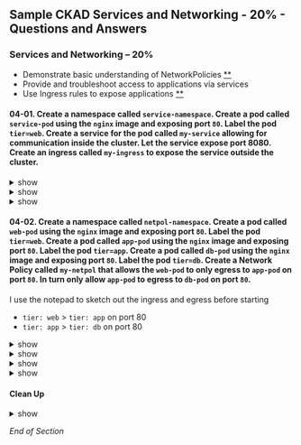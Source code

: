 ## Sample CKAD Services and Networking - 20% - Questions and Answers

### Services and Networking – 20%

- Demonstrate basic understanding of NetworkPolicies [\*\*](https://github.com/jamesbuckett/ckad-questions/blob/main/03-ckad-deployment.md#03-01-create-a-namespace-called-deployment-namespace-create-a-deployment-called-my-deployment-with-three-replicas-using-the-nginx-image-inside-the-namespace-expose-port-80-for-the-nginx-container-the-containers-should-be-named-my-container-each-container-should-have-a-memory-request-of-25mi-and-a-memory-limit-of-100mi)
- Provide and troubleshoot access to applications via services
- Use Ingress rules to expose applications [\*\*](https://github.com/jamesbuckett/ckad-questions/blob/main/04-ckad-services-networking.md#04-01-create-a-namespace-called-service-namespace-create-a-pod-called-service-pod-using-the-nginx-image-and-exposing-port-80-label-the-pod-tierweb-create-a-service-for-the-pod-called-my-service-allowing-for-communication-inside-the-cluster-let-the-service-expose-port-8080-create-an-ingress-called-my-ingress-to-expose-the-service-outside-the-cluster)

#### 04-01. Create a namespace called `service-namespace`. Create a pod called `service-pod` using the `nginx` image and exposing port `80`. Label the pod `tier=web`. Create a service for the pod called `my-service` allowing for communication inside the cluster. Let the service expose port 8080. Create an ingress called `my-ingress` to expose the service outside the cluster.

<details><summary>show</summary>
<p>

```bash
clear
kubectl create namespace service-namespace
kubectl config set-context --current --namespace=service-namespace
```

```bash
clear
kubectl run -h | more
```

Output:

```
Examples:
  # Start a nginx pod
  kubectl run nginx --image=nginx

  # Start a hazelcast pod and let the container expose port 5701
  kubectl run hazelcast --image=hazelcast/hazelcast --port=5701 ### This example matches most closely to the question.

  # Start a hazelcast pod and set environment variables "DNS_DOMAIN=cluster" and "POD_NAMESPACE=default" in the container
  kubectl run hazelcast --image=hazelcast/hazelcast --env="DNS_DOMAIN=cluster" --env="POD_NAMESPACE=default"

  # Start a hazelcast pod and set labels "app=hazelcast" and "env=prod" in the container
  kubectl run hazelcast --image=hazelcast/hazelcast --labels="app=hazelcast,env=prod" ### This example matches most closely to the question.

  # Dry run; print the corresponding API objects without creating them
  kubectl run nginx --image=nginx --dry-run=client

  # Start a nginx pod, but overload the spec with a partial set of values parsed from JSON
  kubectl run nginx --image=nginx --overrides='{ "apiVersion": "v1", "spec": { ... } }'

  # Start a busybox pod and keep it in the foreground, don't restart it if it exits
  kubectl run -i -t busybox --image=busybox --restart=Never

  # Start the nginx pod using the default command, but use custom arguments (arg1 .. argN) for that command
  kubectl run nginx --image=nginx -- <arg1> <arg2> ... <argN>

  # Start the nginx pod using a different command and custom arguments
  kubectl run nginx --image=nginx --command -- <cmd> <arg1> ... <argN>
```

```bash
clear
kubectl run service-pod --image=nginx --port=80  --labels="tier=web"
kubectl get all
```

</p>
</details>

<details><summary>show</summary>
<p>

```bash
clear
kubectl expose -h | more
```

Output:

```
Examples:
  # Create a service for a replicated nginx, which serves on port 80 and connects to the containers on port 8000
  kubectl expose rc nginx --port=80 --target-port=8000

  # Create a service for a replication controller identified by type and name specified in "nginx-controller.yaml",
which serves on port 80 and connects to the containers on port 8000
  kubectl expose -f nginx-controller.yaml --port=80 --target-port=8000

  # Create a service for a pod valid-pod, which serves on port 444 with the name "frontend"
  kubectl expose pod valid-pod --port=444 --name=frontend  ### This example matches most closely to the question.

  # Create a second service based on the above service, exposing the container port 8443 as port 443 with the name
"nginx-https"
  kubectl expose service nginx --port=443 --target-port=8443 --name=nginx-https

  # Create a service for a replicated streaming application on port 4100 balancing UDP traffic and named 'video-stream'.
  kubectl expose rc streamer --port=4100 --protocol=UDP --name=video-stream

  # Create a service for a replicated nginx using replica set, which serves on port 80 and connects to the containers on
port 8000
  kubectl expose rs nginx --port=80 --target-port=8000 ### This example matches most closely to the question.

  # Create a service for an nginx deployment, which serves on port 80 and connects to the containers on port 8000
  kubectl expose deployment nginx --port=80 --target-port=8000
```

```bash
clear
kubectl expose pod service-pod --port=8080 --target-port=80 --name=my-service
kubectl get all
kubectl get ep
```

</p>
</details>

<details><summary>show</summary>
<p>

kubernetes.io [The Ingress resource](https://kubernetes.io/docs/concepts/services-networking/ingress/#the-ingress-resource)

```bash
vi q04-01-ing.yml
```

```bash
apiVersion: networking.k8s.io/v1
kind: Ingress
metadata:
  name: my-ingress          # Change
  annotations:
    nginx.ingress.kubernetes.io/rewrite-target: /
spec:
  rules:
  - http:
      paths:
      - path: /              # Change
        pathType: Prefix
        backend:
          service:
            name: my-service # Change
            port:
              number: 8080   # Change
```

```bash
clear
kubectl apply -f q04-01-ing.yml

# Describe the ingress
# This must be present to continue: Address:          localhost
# If not shutdown Docker Desktop and reboot Windows 10
kubectl describe ingress my-ingress
```

Output:

````
Name:             my-ingress
Namespace:        service-namespace
Address:          localhost
Default backend:  default-http-backend:80 (<error: endpoints "default-http-backend" not found>)
Rules:
  Host        Path  Backends
  ----        ----  --------
  *
              /   my-service:8080 (10.1.1.37:80)
Annotations:  nginx.ingress.kubernetes.io/rewrite-target: /
Events:       <none>



```bash
# Verify that the NGINX page is rendering via the Ingress endpoint
# If you have trouble with this reboot
curl localhost
````

I sometimes had trouble with this networking setup. I just rebooted and this would work.

Output:

```
<!DOCTYPE html>
<html>
<head>
<title>Welcome to nginx!</title>
<style>
html { color-scheme: light dark; }
body { width: 35em; margin: 0 auto;
font-family: Tahoma, Verdana, Arial, sans-serif; }
</style>
</head>
<body>
<h1>Welcome to nginx!</h1>
<p>If you see this page, the nginx web server is successfully installed and
working. Further configuration is required.</p>

<p>For online documentation and support please refer to
<a href="http://nginx.org/">nginx.org</a>.<br/>
Commercial support is available at
<a href="http://nginx.com/">nginx.com</a>.</p>

<p><em>Thank you for using nginx.</em></p>
</body>
</html>
```

</p>
</details>

#### 04-02. Create a namespace called `netpol-namespace`. Create a pod called `web-pod` using the `nginx` image and exposing port `80`. Label the pod `tier=web`. Create a pod called `app-pod` using the `nginx` image and exposing port `80`. Label the pod `tier=app`. Create a pod called `db-pod` using the `nginx` image and exposing port `80`. Label the pod `tier=db`. Create a Network Policy called `my-netpol` that allows the `web-pod` to only egress to `app-pod` on port `80`. In turn only allow `app-pod` to egress to `db-pod` on port `80`.

I use the notepad to sketch out the ingress and egress before starting

- `tier: web` > `tier: app` on port 80
- `tier: app` > `tier: db` on port 80

<details><summary>show</summary>
<p>

```bash
clear
# Create all the required resources
kubectl create namespace netpol-namespace
kubectl config set-context --current --namespace=netpol-namespace

# tier: web
kubectl run web-pod --image=nginx --port=80  --labels="tier=web"
kubectl expose pod web-pod --port=80 --name=web-service

# tier: app
kubectl run app-pod --image=nginx --port=80 --labels="tier=app"
kubectl expose pod app-pod --port=80 --target-port=80 --name=app-service

# tier: db
kubectl run db-pod --image=nginx --port=80 --labels="tier=db"
kubectl expose pod db-pod --port=80 --target-port=80 --name=db-service

clear
kubectl get all
kubectl get pod -L tier
```

```bash
clear
# Test connectivity without  a Network Policy
# This should work
kubectl exec web-pod -- curl -s app-service:80
kubectl exec web-pod -- curl -s db-service:80
```

</p>
</details>

<details><summary>show</summary>
<p>

```bash
vi 04-02-netpol-zero-trust.yml
```

```bash
apiVersion: networking.k8s.io/v1
kind: NetworkPolicy
metadata:
  name: default-all
spec:
  podSelector: {}
  policyTypes:
  - Ingress
  - Egress
```

```bash
kubectl apply -f 04-02-netpol-zero-trust.yml
```

</p>
</details>

<details><summary>show</summary>
<p>

kubernetes.io: [The NetworkPolicy resource](https://kubernetes.io/docs/concepts/services-networking/network-policies/#networkpolicy-resource)

```bash
apiVersion: networking.k8s.io/v1
kind: NetworkPolicy
metadata:
  name: test-network-policy
  namespace: default
spec:
  podSelector:
    matchLabels:
      role: db
  policyTypes:
  - Ingress
  - Egress
  ingress:
  - from:
    - ipBlock:
        cidr: 172.17.0.0/16
        except:
        - 172.17.1.0/24
    - namespaceSelector:
        matchLabels:
          project: myproject
    - podSelector:
        matchLabels:
          role: frontend
    ports:
    - protocol: TCP
      port: 6379
  egress:
  - to:
    - ipBlock:
        cidr: 10.0.0.0/24
    ports:
    - protocol: TCP
      port: 5978
```

</p>
</details>

<details><summary>show</summary>
<p>

kubernetes.io: [The NetworkPolicy resource](https://kubernetes.io/docs/concepts/services-networking/network-policies/#networkpolicy-resource)

```bash
vi 04-02-netpol.yml
```

```bash
apiVersion: networking.k8s.io/v1
kind: NetworkPolicy
metadata:
  name: my-netpol     # Change
spec:
  podSelector:
    matchLabels:
      tier: web ## Change - Which pod does this Network Policy Apply to i.e. any pod with label tier=web
  policyTypes:
  - Egress
  egress: ## Egress - Traffic outwards from pod with label tier=web
  - to:
    - podSelector:
        matchLabels:
          tier: app
    ports:
    - protocol: TCP
      port: 80

```

```bash
kubectl apply -f 04-02-netpol.yml
```

```bash
clear
# Test connectivity with Network Policy
# This should work with the Network Policy: my-netpol
kubectl exec web-pod -- curl -s app-service:80
```

```bash
clear
# Test connectivity with Network Policy
# This should NOT work with the Network Policy: my-netpol
kubectl exec web-pod -- curl -s db-service:80
```

</p>
</details>

#### Clean Up

<details><summary>show</summary>
<p>

```bash
kubectl delete ns service-namespace --force
kubectl delete ns netpol-namespace --force
```

</p>
</details>

_End of Section_
